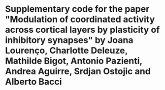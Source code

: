 # Supplementary code for the paper "Modulation of coordinated activity across cortical layers by plasticity of inhibitory synapses" by Joana Lourenço, Charlotte Deleuze, Mathilde Bigot, Antonio Pazienti, Andrea Aguirre, Srdjan Ostojic and Alberto Bacci 
